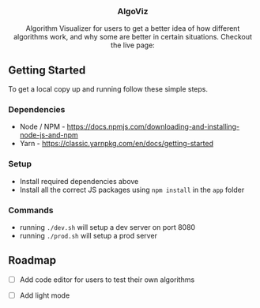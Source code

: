 <a id="readme-top"></a>

<!-- PROJECT LOGO -->
<br />
<div align="center">

  <h3 align="center">AlgoViz</h3>

  <p align="center">
    Algorithm Visualizer for users to get a better idea of how different algorithms work, and why some are better in certain situations. Checkout the live page: 
    <br />
  </p>
</div>

<!-- GETTING STARTED -->
## Getting Started

To get a local copy up and running follow these simple steps.

### Dependencies
- Node / NPM - https://docs.npmjs.com/downloading-and-installing-node-js-and-npm
- Yarn - https://classic.yarnpkg.com/en/docs/getting-started

### Setup
- Install required dependencies above
- Install all the correct JS packages using `npm install` in the `app` folder

### Commands
- running `./dev.sh` will setup a dev server on port 8080
- running `./prod.sh` will setup a prod server

<!-- ROADMAP -->
## Roadmap

- [ ] Add code editor for users to test their own algorithms
- [ ] Add light mode

